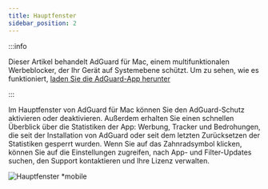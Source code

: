 ```yaml
---
title: Hauptfenster
sidebar_position: 2
---
```


:::info

Dieser Artikel behandelt AdGuard für Mac, einem multifunktionalen Werbeblocker, der Ihr Gerät auf Systemebene schützt. Um zu sehen, wie es funktioniert, [laden Sie die AdGuard-App herunter](https://agrd.io/download-kb-adblock)

:::

Im Hauptfenster von AdGuard für Mac können Sie den AdGuard-Schutz aktivieren oder deaktivieren. Außerdem erhalten Sie einen schnellen Überblick über die Statistiken der App: Werbung, Tracker und Bedrohungen, die seit der Installation von AdGuard oder seit dem letzten Zurücksetzen der Statistiken gesperrt wurden. Wenn Sie auf das Zahnradsymbol klicken, können Sie auf die Einstellungen zugreifen, nach App- und Filter-Updates suchen, den Support kontaktieren und Ihre Lizenz verwalten.

![Hauptfenster \*mobile](https://cdn.adtidy.org/content/kb/ad_blocker/mac/main.png)

